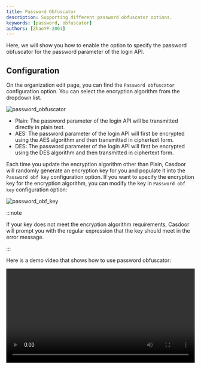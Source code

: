 ```yaml
---
title: Password Obfuscator
description: Supporting different password obfuscator options.
keywords: [password, obfuscator]
authors: [ZhaoYP-2001]
---
```


Here, we will show you how to enable the option to specify the password obfuscator for the password parameter of the login API.

## Configuration

On the organization edit page, you can find the `Password obfuscator` configuration option. You can select the encryption algorithm from the dropdown list.

![password_obfuscator](/img/organization/password_obfuscator/password_obfuscator.png)

- Plain: The password parameter of the login API will be transmitted directly in plain text.
- AES: The password parameter of the login API will first be encrypted using the AES algorithm and then transmitted in ciphertext form.
- DES: The password parameter of the login API will first be encrypted using the DES algorithm and then transmitted in ciphertext form.

Each time you update the encryption algorithm other than Plain, Casdoor will randomly generate an encryption key for you and populate it into the `Password obf key` configuration option. If you want to specify the encryption key for the encryption algorithm, you can modify the key in `Password obf key` configuration option:

![password_obf_key](/img/organization/password_obfuscator/password_obf_key.png)

:::note

If your key does not meet the encryption algorithm requirements, Casdoor will prompt you with the regular expression that the key should meet in the error message.

:::

Here is a demo video that shows how to use password obfuscator:

<video src="/img/organization/password_obfuscator/password_obfuscator.mp4" controls="controls" width="100%"></video>
